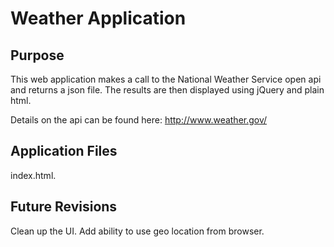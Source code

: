 # Weather Application

## Purpose
This web application makes a call to the National Weather Service open api
and returns a json file. The results are then displayed using jQuery and
plain html.

Details on the api can be found here:
http://www.weather.gov/


## Application Files
index.html.

## Future Revisions
Clean up the UI.
Add ability to use geo location from browser.
